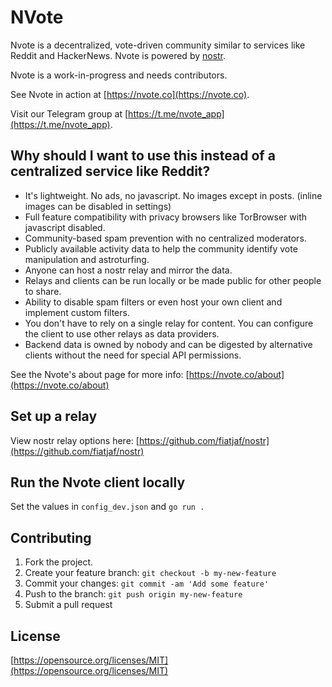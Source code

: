 # NVote

Nvote is a decentralized, vote-driven community similar to services like Reddit and HackerNews. Nvote is powered by [nostr](https://github.com/fiatjaf/nostr).

Nvote is a work-in-progress and needs contributors.

See Nvote in action at [https://nvote.co](https://nvote.co).

Visit our Telegram group at [https://t.me/nvote_app](https://t.me/nvote_app).

## Why should I want to use this instead of a centralized service like Reddit?
- It's lightweight. No ads, no javascript. No images except in posts. (inline images can be disabled in settings)
- Full feature compatibility with privacy browsers like TorBrowser with javascript disabled.
- Community-based spam prevention with no centralized moderators.
- Publicly available activity data to help the community identify vote manipulation and astroturfing.
- Anyone can host a nostr relay and mirror the data.
- Relays and clients can be run locally or be made public for other people to share.
- Ability to disable spam filters or even host your own client and implement custom filters.
- You don't have to rely on a single relay for content. You can configure the client to use other relays as data providers.
- Backend data is owned by nobody and can be digested by alternative clients without the need for special API permissions.

See the Nvote's about page for more info: [https://nvote.co/about](https://nvote.co/about)

## Set up a relay

View nostr relay options here: [https://github.com/fiatjaf/nostr](https://github.com/fiatjaf/nostr)

## Run the Nvote client locally

Set the values in `config_dev.json` and `go run .`

## Contributing

1. Fork the project.
2. Create your feature branch: `git checkout -b my-new-feature`
3. Commit your changes: `git commit -am 'Add some feature'`
4. Push to the branch: `git push origin my-new-feature`
5. Submit a pull request

## License

[https://opensource.org/licenses/MIT](https://opensource.org/licenses/MIT)
